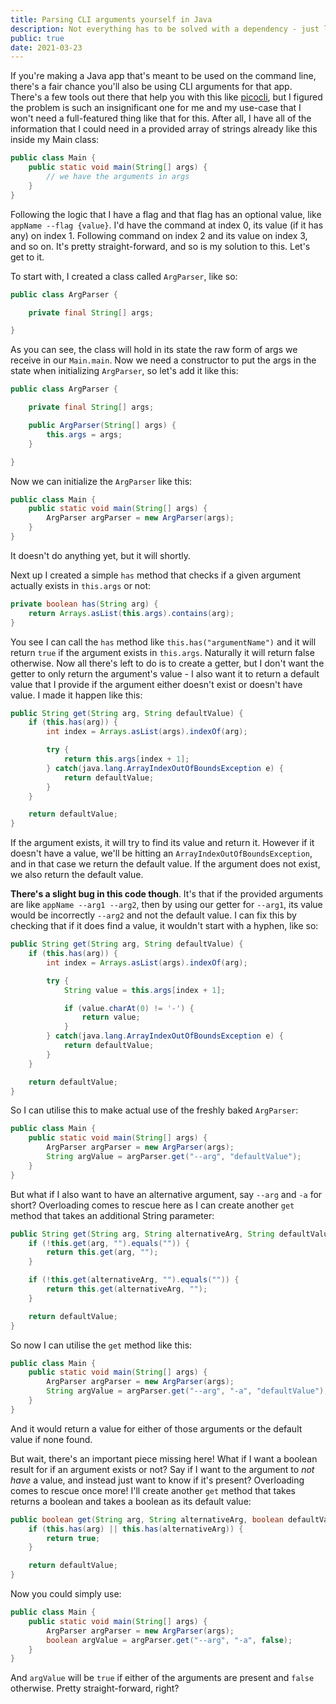 ```yaml
---
title: Parsing CLI arguments yourself in Java
description: Not everything has to be solved with a dependency - just like parsing CLI arguments can be done with a simple, straight-forward helper class that I can write myself.
public: true
date: 2021-03-23
---
```


If you're making a Java app that's meant to be used on the command line, there's a fair chance you'll also be using CLI arguments for that app. There's a few tools out there that help you with this like [picocli](https://picocli.info), but I figured the problem is such an insignificant one for me and my use-case that I won't need a full-featured thing like that for this. After all, I have all of the information that I could need in a provided array of strings already like this inside my Main class:

```java
public class Main {
	public static void main(String[] args) {
		// we have the arguments in args
	}
}
```
 
Following the logic that I have a flag and that flag has an optional value, like `appName --flag {value}`. I'd have the command at index 0, its value (if it has any) on index 1. Following command on index 2 and its value on index 3, and so on. It's pretty straight-forward, and so is my solution to this. Let's get to it.

To start with, I created a class called `ArgParser`, like so:

```java
public class ArgParser {

	private final String[] args;

}
```

As you can see, the class will hold in its state the raw form of args we receive in our `Main.main`. Now we need a constructor to put the args in the state when initializing `ArgParser`, so let's add it like this:

```java
public class ArgParser {

    private final String[] args;

    public ArgParser(String[] args) {
        this.args = args;
    }

}
```

Now we can initialize the `ArgParser` like this:

```java
public class Main {
	public static void main(String[] args) {
		ArgParser argParser = new ArgParser(args);
	}
}
```

It doesn't do anything yet, but it will shortly.

Next up I created a simple `has` method that checks if a given argument actually exists in `this.args` or not:

```java
private boolean has(String arg) {
    return Arrays.asList(this.args).contains(arg);
}
```

You see I can call the `has` method like `this.has("argumentName")` and it will return `true` if the argument exists in `this.args`. Naturally it will return false otherwise. Now all there's left to do is to create a getter, but I don't want the getter to only return the argument's value - I also want it to return a default value that I provide if the argument either doesn't exist or doesn't have value. I made it happen like this:

```java
public String get(String arg, String defaultValue) {
    if (this.has(arg)) {
        int index = Arrays.asList(args).indexOf(arg);

        try {
            return this.args[index + 1];
        } catch(java.lang.ArrayIndexOutOfBoundsException e) {
            return defaultValue;
        }
    }

    return defaultValue;
}
```

If the argument exists, it will try to find its value and return it. However if it doesn't have a value, we'll be hitting an `ArrayIndexOutOfBoundsException`, and in that case we return the default value. If the argument does not exist, we also return the default value.

**There's a slight bug in this code though**. It's that if the provided arguments are like `appName --arg1 --arg2`, then by using our getter for `--arg1`, its value would be incorrectly `--arg2` and not the default value. I can fix this by checking that if it does find a value, it wouldn't start with a hyphen, like so:

```java
public String get(String arg, String defaultValue) {
    if (this.has(arg)) {
        int index = Arrays.asList(args).indexOf(arg);

        try {
            String value = this.args[index + 1];

            if (value.charAt(0) != '-') {
                return value;
            }
        } catch(java.lang.ArrayIndexOutOfBoundsException e) {
            return defaultValue;
        }
    }

    return defaultValue;
}
```

So I can utilise this to make actual use of the freshly baked `ArgParser`:


```java
public class Main {
	public static void main(String[] args) {
		ArgParser argParser = new ArgParser(args);
		String argValue = argParser.get("--arg", "defaultValue");
	}
}
```

But what if I also want to have an alternative argument, say `--arg` and `-a` for short? Overloading comes to rescue here as I can create another `get` method that takes an additional String parameter:

```java
public String get(String arg, String alternativeArg, String defaultValue) {
    if (!this.get(arg, "").equals("")) {
        return this.get(arg, "");
    }

    if (!this.get(alternativeArg, "").equals("")) {
        return this.get(alternativeArg, "");
    }

    return defaultValue;
}
```

So now I can utilise the `get` method like this:

```java
public class Main {
	public static void main(String[] args) {
		ArgParser argParser = new ArgParser(args);
		String argValue = argParser.get("--arg", "-a", "defaultValue");
	}
}
```

And it would return a value for either of those arguments or the default value if none found. 

But wait, there's an important piece missing here! What if I want a boolean result for if an argument exists or not? Say if I want to the argument to _not have_ a value, and instead just want to know if it's present? Overloading comes to rescue once more! I'll create another `get` method that takes returns a boolean and takes a boolean as its default value:

```java
public boolean get(String arg, String alternativeArg, boolean defaultValue) {
    if (this.has(arg) || this.has(alternativeArg)) {
        return true;
    }

    return defaultValue;
}
```

Now you could simply use:

```java
public class Main {
	public static void main(String[] args) {
		ArgParser argParser = new ArgParser(args);
		boolean argValue = argParser.get("--arg", "-a", false);
	}
}
```

And `argValue` will be `true` if either of the arguments are present and `false` otherwise. Pretty straight-forward, right?

